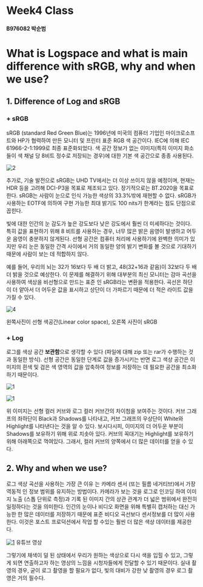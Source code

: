 # Week4 Class
#### B976082 박순범

# What is Logspace and what is main difference with sRGB, why and when we use?


## **1. Difference of Log and sRGB**


 ### + **sRGB**
 
 sRGB (standard Red Green Blue)는 1996년에 미국의 컴퓨터 기업인 마이크로소프트와 HP가 협력하여 만든 모니터 및 프린터 표준 RGB 색 공간이다. IEC에 의해 IEC 61966-2-1:1999로 최종 표준화되었다. 색 공간 정보가 없는 이미지(특히 이미지 화소들이 색 채널 당 8비트 정수로 저장되는 경우)에 대한 기본 색 공간으로 종종 사용된다.


![2](https://cdna.artstation.com/p/media_assets/images/images/000/394/820/large/image02.jpg?1552184260)
 
 추가로, 기술 발전으로 sRGB는 UHD TV에서는 더 이상 쓰이지 않을 예정이며, 현재는 HDR 등을 고려해 DCI-P3을 목표로 제조되고 있다. 장기적으로는 BT.2020을 목표로 한다. sRGB는 사람이 눈으로 인식 가능한 색상의 33.3%밖에 재현할 수 없다. sRGB가 사용하는 EOTF에 의하여 구현 가능한 최대 밝기도 100 nits가 한계라는 점도 단점으로 꼽힌다.
 
 빛에 대한 인간의 눈 감도가 높은 강도보다 낮은 강도에서 훨씬 더 미세하다는 것이다. 특히 값을 표현하기 위해 8 비트를 사용하는 경우, 너무 많은 밝은 음영이 발생하고 어두운 음영이 충분하지 않게된다. 선형 공간은 컴퓨터 처리에 사용하기에 완벽한 의미가 있지만 우리 눈은 동일한 간격 사이에서 거의 동일한 양의 밝기 변화를 볼 것으로 기대하기 때문에 사람이 보는 데 적합하지 않다.

 예를 들어, 우리의 뇌는 32가 16보다 두 배 더 밝고, 48(32+16과 같음)이 32보다 두 배 더 밝을 것으로 예상한다.
이 문제를 해결하기 위해 대부분의 최신 모니터는 감마 곡선을 사용하여 색상을 비선형으로 만드는 표준 인 sRGB라는 변환을 적용한다. 곡선은 하단이 더 얕아서 더 어두운 값을 표시하고 상단이 더 가파르기 때문에 더 적은 라이트 값을 가질 수 있다.
 
 ![4](https://cdnb.artstation.com/p/media_assets/images/images/000/185/191/medium/comparison2.jpg?1516129275)

왼쪽사진이 선형 색공간(Linear color space), 오른쪽 사진이 sRGB
 
  ### + **Log**
 
 로그를 색상 공간 **보관함**으로 생각할 수 있다 (파일에 대해 zip 또는 rar가 수행하는 것과 동일한 방식). 선형 공간은 동일한 단계로 값을 증가시키는 반면 로그 색상 공간은 이미지의 흰색 및 검은 색 영역의 값을 압축하여 정보를 저장하는 데 필요한 공간을 최소화하기 때문이다. 

![1](https://cdnb.artstation.com/p/media_assets/images/images/000/394/821/medium/image01.jpg?1552184324)

![1](https://assets.rocketstock.com/uploads/2017/05/Log-Curve.jpg)

 위 이미지는 선형 컬러 커브와 로그 컬러 커브간의 차이첨을 보여주는 것이다. 커브 그래프의 좌하단이 Black과 Shadows를 나타내고, 커브 그래프의 우상단이 White와 Highlight를 나타낸다는 것을 알 수 있다. 보시다시피, 이미지의 더 어두운 부분이 Shadows를 보유하기 위해 위로 치솟아 있다. 커브의 꼭대기는 Highlight를 보유하기 위해 아래쪽으로 꺽여있다. 그래서, 컬러 커브의 양쪽에서 더 많은 데이터를 얻을 수 있다.
 
 ## **2. Why and when we use?**
 
 로그 색상 곡선을 사용하는 가장 큰 이유 는 카메라 센서 (또는 필름 네거티브)에서 가장 역동적 인 정보 범위를 유지하는 방법이다. 카메라가 보는 것을 로그로 인코딩 하여 이미지 노출 (스톱 단위로 측정)과 기록 된 이미지 간의 상관 관계가 더 넓은 범위에서 완전히 일정하다는 것을 의미한다. 인간의 눈이나 비디오 화면을 위해 특별히 캡처하는 대신 가능한 한 많은 데이터를 저장하기 때문에 표준 비디오 곡선보다 센서정보를 더 많이 사용한다. 이것은 포스트 프로덕션에서 작업 할 수있는 훨씬 더 많은 색상 데이터를 제공한다.
 
[![1](https://img.youtube.com/vi/_tbXsgefzag/0.jpg)](https://www.youtube.com/watch?v=_tbXsgefzag)
 유튜브 영상
 
 그렇기에 채색이 덜 된 상태에서 우리가 원하는 색상으로 다시 색을 입힐 수 있고, 그렇게 되면 연출하고자 하는 영상의 느낌을 시청자들에게 전달할 수 있기 때문이다. 실내 촬영의 경우, 굳이 로그 촬영을 할 필요가 없다, 빛의 대비가 강한 낮 촬영의 경우 로그 촬영은 거의 필수다.
